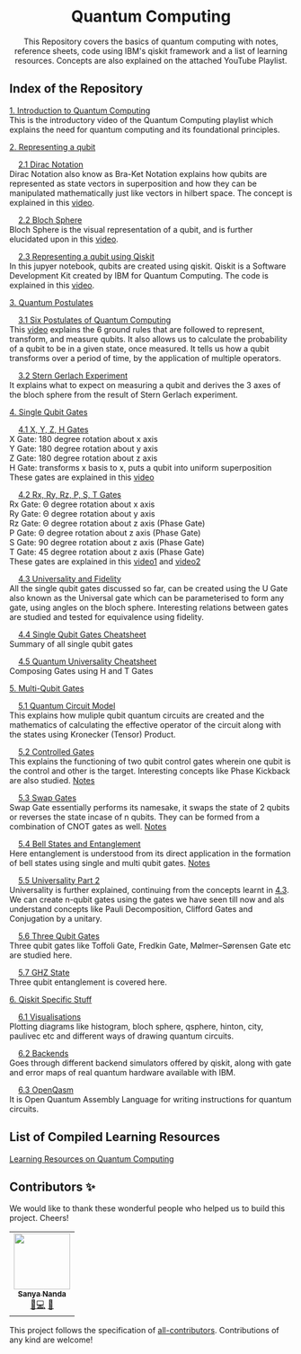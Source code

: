 <div align = "center">

# Quantum Computing
This Repository covers the basics of quantum computing with notes, reference sheets, code using IBM's qiskit framework and a list of learning resources. Concepts are also explained on the attached YouTube Playlist. 


</div>

## Index of the Repository

[1. Introduction to Quantum Computing](https://www.youtube.com/watch?v=WMRsQxDJ19Q&list=PLY6CWF3NWYvTducILRZCATDwW9DjZvumJ&index=1)
<br>This is the introductory video of the Quantum Computing playlist which explains the need for quantum computing and its foundational principles.

[2. Representing a qubit](https://github.com/developer-student-club-thapar/Quantum-Computing/tree/main/1.%20Representing%20a%20qubit)

&nbsp;&nbsp;&nbsp;&nbsp;[2.1 Dirac Notation](https://github.com/developer-student-club-thapar/Quantum-Computing/blob/main/1.%20Representing%20a%20qubit/1.%20Dirac%20Notation%20(Bra-Ket%20Notation).pdf)
<br>Dirac Notation also know as Bra-Ket Notation explains how qubits are represented as state vectors in superposition and how they can be manipulated mathematically just like vectors in hilbert space. The concept is explained in this [video](https://www.youtube.com/watch?v=53EVUDbeVsU&list=PLY6CWF3NWYvTducILRZCATDwW9DjZvumJ&index=2).

&nbsp;&nbsp;&nbsp;&nbsp;[2.2 Bloch Sphere](https://github.com/developer-student-club-thapar/Quantum-Computing/blob/main/1.%20Representing%20a%20qubit/2.%20Bloch%20Sphere.pdf)
<br>Bloch Sphere is the visual representation of a qubit, and is further elucidated upon in this [video](https://www.youtube.com/watch?v=7ITVHGYFIfU&list=PLY6CWF3NWYvTducILRZCATDwW9DjZvumJ&index=4).

&nbsp;&nbsp;&nbsp;&nbsp;[2.3 Representing a qubit using Qiskit](https://github.com/developer-student-club-thapar/Quantum-Computing/blob/main/1.%20Representing%20a%20qubit/3.%20representing_qubit_states.ipynb)
<br>In this jupyer notebook, qubits are created using qiskit. Qiskit is a Software Development Kit created by IBM for Quantum Computing. The code is explained in this [video](https://www.youtube.com/watch?v=5Sz9I2p328E&list=PLY6CWF3NWYvTducILRZCATDwW9DjZvumJ&index=5).

[3. Quantum Postulates](https://github.com/developer-student-club-thapar/Quantum-Computing/tree/main/2.%20Quantum%20Postulates)

&nbsp;&nbsp;&nbsp;&nbsp;[3.1 Six Postulates of Quantum Computing](https://github.com/developer-student-club-thapar/Quantum-Computing/blob/main/2.%20Quantum%20Postulates/quantum_postulates.ipynb)
<br>This [video](https://www.youtube.com/watch?v=G7paU9FX5nw&list=PLY6CWF3NWYvTducILRZCATDwW9DjZvumJ&index=6&t=3s) explains the 6 ground rules that are followed to represent, transform, and measure qubits. It also allows us to calculate the probability of a qubit to be in a given state, once measured. It tells us how a qubit  transforms over a period of time, by the application of multiple operators.

&nbsp;&nbsp;&nbsp;&nbsp;[3.2 Stern Gerlach Experiment](https://www.youtube.com/watch?v=fWaNjJ69XEI&list=PLY6CWF3NWYvTducILRZCATDwW9DjZvumJ&index=3)
<br>It explains what to expect on measuring a qubit and derives the 3 axes of the bloch sphere from the result of Stern Gerlach experiment.

[4. Single Qubit Gates](https://github.com/developer-student-club-thapar/Quantum-Computing/tree/main/3.%20Single%20Qubit%20Gates)

&nbsp;&nbsp;&nbsp;&nbsp;[4.1 X, Y, Z, H Gates](https://github.com/developer-student-club-thapar/Quantum-Computing/blob/main/3.%20Single%20Qubit%20Gates/a.%20Pauli%20X%2C%20Y%20and%20Z%20Gates%20%26%20Hadamard%20Gate.ipynb)
<br>X Gate: 180 degree rotation about x axis
<br>Y Gate: 180 degree rotation about y axis
<br>Z Gate: 180 degree rotation about z axis
<br>H Gate: transforms x basis to x, puts a qubit into uniform superposition
<br>These gates are explained in this [video](https://www.youtube.com/watch?v=wta0o3fLOnk&list=PLY6CWF3NWYvTducILRZCATDwW9DjZvumJ&index=7)

&nbsp;&nbsp;&nbsp;&nbsp;[4.2 Rx, Ry, Rz, P, S, T Gates](https://github.com/developer-student-club-thapar/Quantum-Computing/blob/main/3.%20Single%20Qubit%20Gates/b.%20Rx%2Cy%2Cz%20and%20P%2C%20S%2C%20T%20Gates.ipynb)
<br>Rx Gate: Θ degree rotation about x axis
<br>Ry Gate: Θ degree rotation about y axis
<br>Rz Gate: Θ degree rotation about z axis (Phase Gate)
<br>P Gate: Θ degree rotation about z axis (Phase Gate)
<br>S Gate: 90 degree rotation about z axis (Phase Gate)
<br>T Gate: 45 degree rotation about z axis (Phase Gate)
<br>These gates are explained in this [video1](https://www.youtube.com/watch?v=YAAnkwe-jVU&list=PLY6CWF3NWYvTducILRZCATDwW9DjZvumJ&index=8) and [video2](https://www.youtube.com/watch?v=Mf2aWvRHmtg&list=PLY6CWF3NWYvTducILRZCATDwW9DjZvumJ&index=9)

&nbsp;&nbsp;&nbsp;&nbsp;[4.3 Universality and Fidelity](https://github.com/developer-student-club-thapar/Quantum-Computing/blob/main/3.%20Single%20Qubit%20Gates/c.%20universality_and_fidelity.ipynb)
<br>All the single qubit gates discussed so far, can be created using the U Gate also known as the Universal gate which can be parameterised to form any gate, using angles on the bloch sphere. Interesting relations between gates are studied and tested for equivalence using fidelity.

&nbsp;&nbsp;&nbsp;&nbsp;[4.4 Single Qubit Gates Cheatsheet](https://github.com/developer-student-club-thapar/Quantum-Computing/blob/main/3.%20Single%20Qubit%20Gates/1.%20Single%20Qubit%20Quantum%20Gates.pdf)
<br>Summary of all single qubit gates

&nbsp;&nbsp;&nbsp;&nbsp;[4.5 Quantum Universality Cheatsheet](https://github.com/developer-student-club-thapar/Quantum-Computing/blob/main/3.%20Single%20Qubit%20Gates/2.%20Quantum%20Universality.pdf)
<br>Composing Gates using H and T Gates


[5. Multi-Qubit Gates](https://github.com/developer-student-club-thapar/Quantum-Computing/tree/main/4.%20Multi-Qubit%20Gates)

&nbsp;&nbsp;&nbsp;&nbsp;[5.1 Quantum Circuit Model](https://github.com/developer-student-club-thapar/Quantum-Computing/blob/main/4.%20Multi-Qubit%20Gates/1.%20Quantum%20Circuit%20Model%20and%20Multi-Qubit%20Gate%20Mathematics.pdf)
<br>This explains how muliple qubit quantum circuits are created and the mathematics of calculating the effective operator of the circuit along with the states using Kronecker (Tensor) Product.

&nbsp;&nbsp;&nbsp;&nbsp;[5.2 Controlled Gates](https://github.com/developer-student-club-thapar/Quantum-Computing/blob/main/4.%20Multi-Qubit%20Gates/a.%20Controlled%20Gates.ipynb)
<br>This explains the functioning of two qubit control gates wherein one qubit is the control and other is the target. Interesting concepts like Phase Kickback are also studied. [Notes](https://github.com/developer-student-club-thapar/Quantum-Computing/blob/main/4.%20Multi-Qubit%20Gates/2.%20Controlled%20Gates.pdf)

&nbsp;&nbsp;&nbsp;&nbsp;[5.3 Swap Gates](https://github.com/developer-student-club-thapar/Quantum-Computing/blob/main/4.%20Multi-Qubit%20Gates/b.%20Swap_Gates.ipynb)
<br>Swap Gate essentially performs its namesake, it swaps the state of 2 qubits or reverses the state incase of n qubits. They can be formed from a combination of CNOT gates as well. [Notes](https://github.com/developer-student-club-thapar/Quantum-Computing/blob/main/4.%20Multi-Qubit%20Gates/3.%20Swap%20Gate.pdf)

&nbsp;&nbsp;&nbsp;&nbsp;[5.4 Bell States and Entanglement](https://github.com/developer-student-club-thapar/Quantum-Computing/blob/main/4.%20Multi-Qubit%20Gates/c.%20Bell%20States.ipynb)
<br>Here entanglement is understood from its direct application in the formation of bell states using single and multi qubit gates. [Notes](https://github.com/developer-student-club-thapar/Quantum-Computing/blob/main/4.%20Multi-Qubit%20Gates/4.%20Bell%20States%20and%20Entanglement.pdf)

&nbsp;&nbsp;&nbsp;&nbsp;[5.5 Universality Part 2](https://github.com/developer-student-club-thapar/Quantum-Computing/blob/main/4.%20Multi-Qubit%20Gates/e.%20Universality.ipynb)
<br>Universality is further explained, continuing from the concepts learnt in [4.3](https://github.com/developer-student-club-thapar/Quantum-Computing/blob/main/3.%20Single%20Qubit%20Gates/c.%20universality_and_fidelity.ipynb). We can create n-qubit gates using the gates we have seen till now and als understand concepts like Pauli Decomposition, Clifford Gates and Conjugation by a unitary.

&nbsp;&nbsp;&nbsp;&nbsp;[5.6 Three Qubit Gates](https://github.com/developer-student-club-thapar/Quantum-Computing/blob/main/4.%20Multi-Qubit%20Gates/f.%20Three%20qubit%20gates.ipynb)
<br>Three qubit gates like Toffoli Gate, Fredkin Gate, Mølmer–Sørensen Gate etc are studied here.

&nbsp;&nbsp;&nbsp;&nbsp;[5.7 GHZ State](https://github.com/developer-student-club-thapar/Quantum-Computing/blob/main/4.%20Multi-Qubit%20Gates/g.%20GHZstate.ipynb)
<br>Three qubit entanglement is covered here.

[6. Qiskit Specific Stuff](https://github.com/developer-student-club-thapar/Quantum-Computing/tree/main/5.%20Qiskit%20Specific%20Stuff)

&nbsp;&nbsp;&nbsp;&nbsp;[6.1 Visualisations](https://github.com/developer-student-club-thapar/Quantum-Computing/blob/main/5.%20Qiskit%20Specific%20Stuff/1.%20Visualisations.ipynb)
<br>Plotting diagrams like histogram, bloch sphere, qsphere, hinton, city, paulivec etc and different ways of drawing quantum circuits.

&nbsp;&nbsp;&nbsp;&nbsp;[6.2 Backends](https://github.com/developer-student-club-thapar/Quantum-Computing/blob/main/5.%20Qiskit%20Specific%20Stuff/2.%20Backends.ipynb)
<br>Goes through different backend simulators offered by qiskit, along with gate and error maps of real quantum hardware available with IBM.

&nbsp;&nbsp;&nbsp;&nbsp;[6.3 OpenQasm](https://github.com/developer-student-club-thapar/Quantum-Computing/blob/main/5.%20Qiskit%20Specific%20Stuff/3.%20Qasm.ipynb)
<br>It is Open Quantum Assembly Language for writing instructions for quantum circuits.

## List of Compiled Learning Resources

[Learning Resources on Quantum Computing](https://docs.google.com/document/d/1StHRRskl1HR-XfIdoQ1srs0E6_kHuwYSWj-bhnmJQ88/edit?usp=sharing)

## Contributors ✨

We would like to thank these wonderful people who helped us to build this project. Cheers!
<!-- ALL-CONTRIBUTORS-LIST:START - Do not remove or modify this section -->
<!-- prettier-ignore-start -->
<!-- markdownlint-disable -->
<table>
  <tr>
    <td align="center"><a href="https://www.linkedin.com/in/sanya-nanda-aba12218b//"><img src="https://avatars.githubusercontent.com/u/51756349?v=4" width="100px;" alt=""/><br /><sub><b>Sanya Nanda</b></sub></a><br /><a href="https://github.com/developer-student-club-thapar/Quantum-Computing/commits?author=SanyaNanda" title="Documentation">📖</a><a href="https://github.com/developer-student-club-thapar/Quantum-Computing/commits?author=SanyaNanda" title="Code">💻</a> <a href="https://github.com/developer-student-club-thapar/Quantum-Computing/commits?author=SanyaNanda" title="Design">🎨</a></td>
   </tr>
</table>

<!-- markdownlint-enable -->
<!-- prettier-ignore-end -->
<!-- ALL-CONTRIBUTORS-LIST:END -->

This project follows the specification of [all-contributors](https://github.com/all-contributors/all-contributors). Contributions of any kind are welcome!
